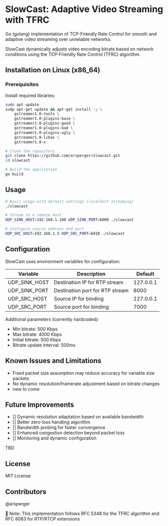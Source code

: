 # SlowCast: Adaptive Video Streaming with TFRC

Go (golang) implementation of TCP-Friendly Rate Control for smooth and adaptive video streaming over unreliable networks.

SlowCast dynamically adjusts video encoding bitrate based on network conditions using the TCP-Friendly Rate Control (TFRC) algorithm.

## Installation on Linux (x86_64)

### Prerequisites

Install required libraries:

```bash
sudo apt update
sudp apt-get update && apt-get install -y \
    gstreamer1.0-tools \
    gstreamer1.0-plugins-base \
    gstreamer1.0-plugins-good \
    gstreamer1.0-plugins-bad \
    gstreamer1.0-plugins-ugly \
    gstreamer1.0-libav \
    gstreamer1.0-x

# Clone the repository
git clone https://github.com/arsperger/slowcast.git
cd slowcast

# Build the application
go build
```

## Usage

```sh
# Basic usage with default settings (localhost streaming)
./slowcast

# Stream to a remote host
UDP_SINK_HOST=192.168.1.100 UDP_SINK_PORT=6000 ./slowcast

# Configure source address and port
UDP_SRC_HOST=192.168.1.5 UDP_SRC_PORT=6010 ./slowcast
```

## Configuration

SlowCast uses environment variables for configuration:

| Variable     | Description                    | Default  |
|--------------|--------------------------------|----------|
|UDP_SINK_HOST | Destination IP for RTP stream  | 127.0.0.1|
|UDP_SINK_PORT | Destination port for RTP stream|      6000|
|UDP_SRC_HOST  | Source IP for binding          | 127.0.0.1|
|UDP_SRC_PORT  | Source port for binding        |      7000|

Additional parameters (currently hardcoded):

- Min bitrate: 500 Kbps
- Max bitrate: 4000 Kbps
- Initial bitrate: 500 Kbps
- Bitrate update interval: 500ms

## Known Issues and Limitations

- Fixed packet size assumption may reduce accuracy for variable size packets
- No dynamic resolution/framerate adjustment based on bitrate changes
- new to come

## Future Improvements

- [] Dynamic resolution adaptation based on available bandwidth
- [] Better zero-loss handling algorithm
- [] Bandwidth probing for faster convergence
- [] Enhanced congestion detection beyond packet loss
- [] Monitoring and dynamic configuration

TBD

## License

MIT License

## Contributors

@arsperger

📢 Note: This implementation follows RFC 5348 for the TFRC algorithm and RFC 8083 for RTP/RTCP extensions
